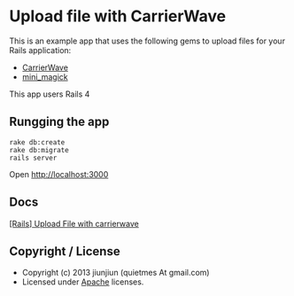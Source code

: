 # Upload file with CarrierWave
This is an example app that uses the following gems to upload files for your Rails application:

- [CarrierWave](https://github.com/carrierwaveuploader/carrierwave)
- [mini_magick](https://github.com/minimagick/minimagick)

This app users Rails 4

## Rungging the app
```
rake db:create
rake db:migrate
rails server
```
Open [http://localhost:3000](http://localhost:3000)

## Docs
[[Rails] Upload File with carrierwave](http://jiunjiun.logdown.com/posts/2013/12/01/rails-upload-file-with-carrierwave)

## Copyright / License
* Copyright (c) 2013 jiunjiun (quietmes At gmail.com)
* Licensed under [Apache](http://www.apache.org/licenses/) licenses.
